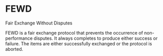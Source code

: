 # FEWD
Fair Exchange Without Disputes

FEWD is a fair exchange protocol that prevents the occurrence of non-performance disputes. It always completes to produce either success or failure. The items are either successfully exchanged or the protocol is aborted.  
